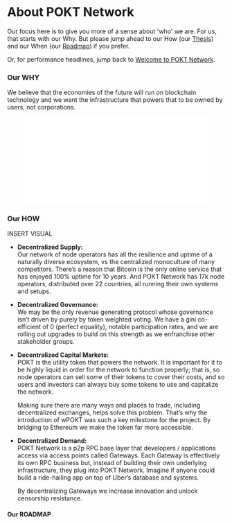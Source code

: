 # About POKT Network

Our focus here is to give you more of a sense about 'who' we are. For us, that starts with our Why. But please jump ahead to our How (our [Thesis](about-pokt-network.md#our-how)) and our When (our [Roadmap](about-pokt-network.md#our-roadmap)) if you prefer.&#x20;

Or, for performance headlines, jump back to [Welcome to POKT Network](../).

### Our WHY

We believe that the economies of the future will run on blockchain technology and we want the infrastructure that powers that to be owned by users, not corporations.

<figure><img src="../.gitbook/assets/Mission Vision DNA.png" alt=""><figcaption></figcaption></figure>

### Our HOW

INSERT VISUAL

* **Decentralized Supply:** \
  Our network of node operators has all the resilience and uptime of a naturally diverse ecosystem, vs the centralized monoculture of many competitors. There’s a reason that Bitcoin is the only online service that has enjoyed 100% uptime for 10 years. And POKT Network has 17k node operators, distributed over 22 countries, all running their own systems and setups.
* **Decentralized Governance:**\
  We may be the only revenue generating protocol whose governance isn’t driven by purely by token weighted voting. We have a gini co-efficient of 0 (perfect equality), notable participation rates, and we are rolling out upgrades to build on this strength as we enfranchise other stakeholder groups.
*   **Decentralized Capital Markets:**\
    POKT is the utility token that powers the network. It is important for it to be highly liquid in order for the network to function properly; that is, so node operators can sell some of their tokens to cover their costs, and so users and investors can always buy some tokens to use and capitalize the network.

    Making sure there are many ways and places to trade, including decentralized exchanges, helps solve this problem. That’s why the introduction of wPOKT was such a key milestone for the project. By bridging to Ethereum we make the token far more accessible.
*   **Decentralized Demand:**\
    POKT Network is a p2p RPC base layer that developers / applications access via access points called Gateways. Each Gateway is effectively its own RPC business but, instead of building their own underlying infrastructure, they plug into POKT Network. Imagine if anyone could build a ride-hailing app on top of Uber’s database and systems.

    By decentralizing Gateways we increase innovation and unlock censorship resistance.

#### Our ROADMAP

<figure><img src="https://lh7-us.googleusercontent.com/-KyBp3H3zsryuJOjIAGuhf2UMUDVGP0IMIK8V1nIb8P_uT_tAPkcoIBJTZWjWCpzl27biDqqHdLpH_sg-AMv8iVfwQo2UOLseOG-0ddpIPeg1ndTKgK3uJtm0_Rwst2t9-zbxyOF2HrB3M2xaP3Muww" alt=""><figcaption></figcaption></figure>

